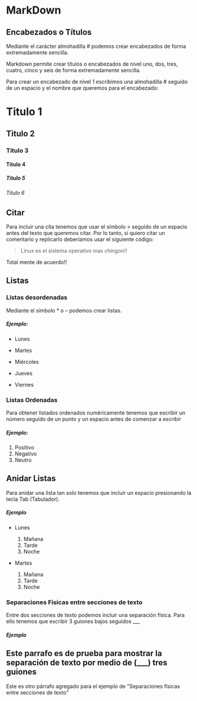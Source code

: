 # MarkDown

## Encabezados o Títulos

Mediante el carácter almohadilla # podemos crear encabezados
de forma extremadamente sencilla.

Markdown permite crear títulos o encabezados de nivel uno, dos, tres, cuatro,
cinco y seis de forma extremadamente sencilla.

Para crear un encabezado de nivel 1 escribimos una almohadilla # seguido de un
espacio y el nombre que queremos para el encabezado:

# Titulo 1
## Titulo 2
### Titulo 3
#### Titulo 4
##### Titulo 5
###### Titulo 6

## Citar

Para incluir una cita tenemos que usar el símbolo > seguido de un espacio antes
del texto que queremos citar. Por lo tanto, si quiero citar
un comentario y replicarlo deberíamos usar el siguiente código:

> Linux es el sistema operativo mas chingon!!

Total mente de acuerdo!!

## Listas

### Listas desordenadas

Mediante el símbolo * o – podemos crear listas.

##### Ejemplo:

* Lunes
- Martes
* Miércoles
- Jueves
* Viernes

### Listas Ordenadas

Para obtener listados ordenados numéricamente tenemos que escribir un
número seguido de un punto y un espacio antes de comenzar a escribir


##### Ejemplo:

1. Positivo
2. Negativo
3. Neutro

## Anidar Listas

Para anidar una lista tan solo tenemos que incluir un espacio presionando la
tecla Tab (Tabulador).

##### Ejemplo

- Lunes
  1. Mañana
  2. Tarde
  3. Noche

- Martes
  1. Mañana
  2. Tarde
  3. Noche

### Separaciones Físicas entre secciones de texto

Entre dos secciones de texto podemos incluir una separación física. Para ello
tenemos que escribir 3 guiones bajos seguidos ___

##### Ejemplo

Este parrafo es de prueba para mostrar la separación de texto por medio de (___) tres guiones
---
Este es otro párrafo agregado para el ejemplo de "Separaciones físicas entre secciones de texto"
